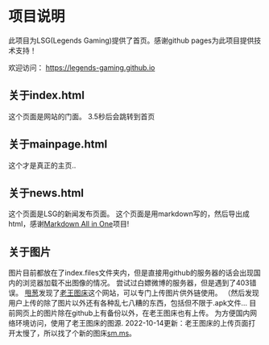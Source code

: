 # 项目说明
此项目为LSG(Legends Gaming)提供了首页。感谢github pages为此项目提供技术支持！

欢迎访问：
https://legends-gaming.github.io

## 关于index.html
这个页面是网站的门面。
3.5秒后会跳转到首页

## 关于mainpage.html
这个才是真正的主页..

## 关于news.html
这个页面是LSG的新闻发布页面。
这个页面是用markdown写的，然后导出成html，感谢<a href = "https://github.com/yzhang-gh/vscode-markdown">Markdown All in One</a>项目!

## 关于图片
图片目前都放在了index.files文件夹内，但是直接用github的服务器的话会出现国内的浏览器加载不出图像的情况。
尝试过白嫖微博的服务器，但是遇到了403错误。
<a href = "https://github.com/Wlzza">甩葱</a>发现了<a href = "https://gejiba.com/">老王图床</a>这个网站，可以专门上传图片供外链使用。
（然后发现用户上传的除了图片以外还有各种乱七八糟的东西，包括但不限于.apk文件...
目前网页上的图片除在github上有备份以外，在老王图床也有上传。
为方便国内网络环境访问，使用了老王图床的图源.
2022-10-14更新：老王图床的上传页面打开太慢了，所以找了个新的图床<a href = "https://sm.ms/">sm.ms</a>。 
